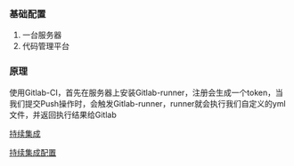 ### 基础配置
1. 一台服务器
2. 代码管理平台

### 原理
使用Gitlab-CI，首先在服务器上安装Gitlab-runner，注册会生成一个token，当我们提交Push操作时，会触发Gitlab-runner，runner就会执行我们自定义的yml文件，并返回执行结果给Gitlab  

[持续集成](https://www.processon.com/view/link/60b9e096f346fb5e0b1f7057#map)  

[持续集成配置](https://www.yuque.com/docs/share/7abb91ea-a03c-4472-9f7a-147e9f2523c1#%20%E3%80%8Aelectron%20mac%E4%B8%8A%20%E9%85%8D%E7%BD%AE%E6%8C%81%E7%BB%AD%E9%9B%86%E6%88%90%E3%80%8B)
